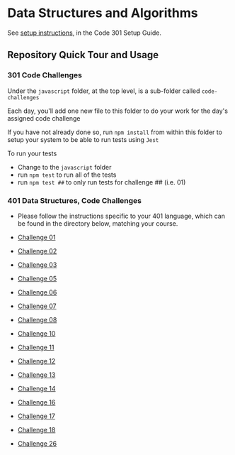 # Data Structures and Algorithms

See [setup instructions](https://codefellows.github.io/setup-guide/code-301/3-code-challenges), in the Code 301 Setup Guide.

## Repository Quick Tour and Usage

### 301 Code Challenges

Under the `javascript` folder, at the top level, is a sub-folder called `code-challenges`

Each day, you'll add one new file to this folder to do your work for the day's assigned code challenge

If you have not already done so, run `npm install` from within this folder to setup your system to be able to run tests using `Jest`

To run your tests

- Change to the `javascript` folder
- run `npm test` to run all of the tests
- run `npm test ##` to only run tests for challenge ## (i.e. 01)

### 401 Data Structures, Code Challenges

- Please follow the instructions specific to your 401 language, which can be found in the directory below, matching your course.

- [Challenge 01](./javascript/401/challenge-01/README.md)
- [Challenge 02](./javascript/401/challenge-02/README.md)
- [Challenge 03](./javascript/401/challenge-03/README.md)
- [Challenge 05](./javascript/401/challenge-05/README.md)
- [Challenge 06](./javascript/401/challenge-06/README.md)
- [Challenge 07](./javascript/401/challenge-07/README.md)
- [Challenge 08](./javascript/401/challenge-08/README.md)
- [Challenge 10](./javascript/401/challenge-10/README.md)
- [Challenge 11](./javascript/401/challenge-11/README.md)
- [Challenge 12](./javascript/401/challenge-12/README.md)
- [Challenge 13](./javascript/401/challenge-13/README.md)
- [Challenge 14](./javascript/401/challenge-14/README.md)
- [Challenge 16](./javascript/401/challenge-16/README.md)
- [Challenge 17](./javascript/401/challenge-17/README.md)
- [Challenge 18](./javascript/401/challenge-18/README.md)
- [Challenge 26](./javascript/401/challenge-26/README.md)

